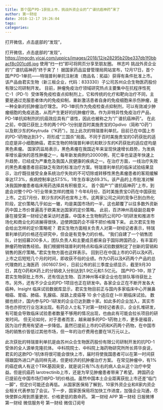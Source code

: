 ```yaml
---
title: 首个国产PD-1获批上市，挑战外资企业的“广谱抗癌神药”来了
author: 第一财经
date: 2018-12-17 19:26:04
tags: 
categories: 
---
```

打开微信，点击底部的“发现”，
<!-- more -->
打开微信，点击底部的“发现”，
https://imgcdn.yicai.com/uppics/images/2018/12/e28295b20be337db1f0bbacf8c001cd6.jpg
使用“扫一扫”即可将网页分享至朋友圈。
林志吟
挑战外资企业的“广谱抗癌神药”终于来了！
据国家药品监督管理局网站宣布，12月17日，首个国产PD-1单抗——特瑞普利单抗注射液（商品名：拓益）获得有条件批准上市。该产品由君实生物（新三板企业，代码：833330）子公司苏州众合生物医药股份有限公司研制开发。
目前，肿瘤免疫治疗领域研究热点主要集中在抗程序性死亡-1（PD-1）受体等免疫检查点抑制剂上，它和传统的化疗和靶向治疗不同，主要是通过克服患者体内的免疫抑制，重新激活患者自身的免疫细胞来杀伤肿瘤，是一种全新的抗肿瘤治疗理念。
PD-1单抗作为免疫检查点抑制剂，可以有效减少肿瘤细胞的免疫逃逸，从而产生更好的抗肿瘤疗效。作为非特异性免疫治疗产品，PD-1单抗抑制剂的抗癌效应具有广谱性，因此也被称之为“广谱抗癌神药”。
在此之前，中国已获批上市的两个PD-1分别是百时美施贵宝的Opdivo（简称“O药”）以及默沙东的Keytruda（“K药”）。加上此次的特瑞普利单抗，目前已在中国上市的PD-1药物达到3个，将形成“三国杀”局面。不同于百时美施贵宝的O药获批的适应症是非小细胞肺癌，君实生物的特瑞普利单抗和默沙东的K药获批的适应症均是黑色素瘤。
国家药监局表示，黑色素瘤在我国近年来呈现快速增长趋势，为发病率增长最快的恶性肿瘤之一，每年新发病例约20000例，死亡率也呈逐年快速上升趋势，已经成为严重危及我国人民健康的疾病之一。在治疗方面，一线治疗失败的黑色素瘤患者目前缺乏有效的标准治疗方案。特瑞普利单抗的临床试验结果显示，治疗既往接受全身系统治疗失败的不可切除或转移性黑色素瘤患者的客观缓解率达17.3%，疾病控制率达57.5%，1年生存率达69.3%。该产品的上市批准对解决我国肿瘤患者临床用药选择具有积极意义。
首个国产“广谱抗癌神药”上市，到底会对整个PD-1行业带来怎样的搅局？今年6月份，百时美施贵宝O药在中国获批上市。之后7月份，默沙东的K药也宣布上市。这两家公司之间的竞争已到白热化阶段，定价策略几乎如出一辙，均是美国市场的一半，这也颠覆了以往多数外资新药中国上市价普遍高于欧美发达国家的定价策略。
此前，百济神州高级副总裁李康在接受第一财经记者采访时透露，中国本土生物制药公司PD-1的研发和推进市场化和商业化的进展得很快，迫使跨国药企不得不把价格降下来。
此次君实生物会给出怎样的定价策略呢？
君实生物方面相关负责人对第一财经记者表示，特瑞普利单抗的价格还在研究中，但会是有竞争力的价格。
“我们自建了一个销售团队，计划招募200多人，团队负责人和主要成员都来自于国际跨国药企，有丰富的肿瘤药物销售经验。我们根据特瑞普利的特点和临床试验数据制定了创新的营销和销售的医疗策略。”君实生物方面也这样表示。
回到已在中国上市的O药以及K药，上市之后短短几个月的时间，即收获不俗的业绩。作为O药以及K药两个产品的总代理商的上海医药（601607.SH），日前公布的前三季度业绩显示，截至9月30日，其在O药和K药上的分销收入分别达到1.9亿元和1.5亿元。
国产PD-1中，除了君实生物获批上市外，还有信达生物、百济神州等4家企业也在排队等待获批上市。另外，还有不少企业的PD-1项目也正在研发中。各家企业正在不断开发各大癌种。Insight 临床试验数据库显示，君实生物目前正与国内多家临床中心开展鼻咽癌、胃癌、肺癌、乳腺癌、尿路上皮癌等 10 余个适应症 I~III 期临床试验。
数据也统计，国内参与PD-1研发的企业已达到数十家。如此多的企业加入，其实市场也亦担忧行业泡沫出现。有药企人士私下对第一财经记者表示，企业扎堆研发，有可能会导致临床试验患者数量不够用的情况出现，也由此有可能会拉长项目的研发时间。
但无论如何，对于患者而言，越来越多的PD-1药物上市，更多是福音，因为治疗费用有望进一步降低。虽然已提前上市的O药和K药两个药物，在中国市场的销售价皆低过其他市场，但一年的治疗费用也要在18万元以上。
 
 
此次获批的特瑞普利单抗是由苏州众合生物医药股份有限公司研制开发的抗PD-1受体的全人源单克隆抗体。
中科院院士、中科院上海药物研究所所长蒋华良说，君实的这款PD-1抗体将很可能会很快上市，届时将使我国患者可以在第一时间获得跟国外进口产品同样先进，但更经济的抗肿瘤治疗方案。
在常见肿瘤中，有1%的癌症病人有这个TRK基因突变，就是说只有1%左右的病人会从这个治疗中受益。但是抗癌药 larotrectinib上市，还是为罕见肿瘤患者带来了希望。
跨国药企已提前在中国市场打响PD-1的价格战。虽然中国本土企业距离获批上市还差“临门一脚”，但定价可能还会再低。
从国家医保局了解到，10家外资企业和8家内资企业相关代表参加了会议。下一步，国家医保局将加快工作进度，加强企业沟通，尽快使群众用到质量更优、价格更低的救命药。
第一财经
APP
第一财经
日报微博
第一财经
微信服务号
第一财经
微信订阅号
